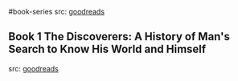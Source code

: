 #book-series 
src: [goodreads](https://www.goodreads.com/series/87044-knowledge-trilogy) 

## Book 1 The Discoverers: A History of Man's Search to Know His World and Himself
src: [goodreads](https://www.goodreads.com/book/show/714380.The_Discoverers) 

